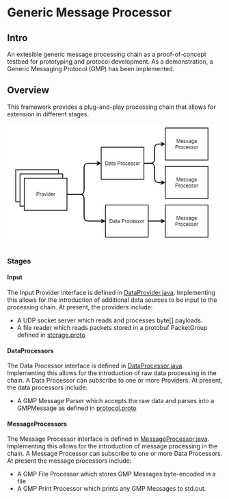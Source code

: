 # Generic Message Processor

## Intro
An extesible generic message processing chain as a proof-of-concept testbed for prototyping and protocol development.
As a demonstration, a Generic Messaging Protocol (GMP) has been implemented.

## Overview
This framework provides a plug-and-play processing chain that allows for extension in different stages.

![Generic Message Processing Chain](proc-chain.png)

### Stages
#### Input
The Input Provider interface is defined in [DataProvider.java](src/main/java/org/darcro/messageproc/input/DataProvider.java). Implementing this allows for the introduction of additional data sources to be input to the processing chain.
At present, the providers include:
* A UDP socket server which reads and processes byte[] payloads.
* A file reader which reads packets stored in a protobuf PacketGroup defined in [storage.proto](src/main/proto/messageproc/storage.proto)

#### DataProcessors
The Data Processor interface is defined in [DataProcessor.java](src/main/java/org/darcro/messageproc/proc/DataProcessor.java). Implementing this allows for the introduction of raw data processing in the chain.
A Data Processor can subscribe to one or more Providers.
At present, the data processors include:
* A GMP Message Parser which accepts the raw data and parses into a GMPMessage as defined in [protocol.proto](src/main/proto/messageproc/protocol.proto)

#### MessageProcessors
The Message Processor interface is defined in [MessageProcessor.java](src/main/java/org/darcro/messageproc/proc/MessageProcessor.java). Implementing this allows for the introduction of message processing in the chain.
A Message Processor can subscribe to one or more Data Processors.
At present the message processors include:
* A GMP File Processor which stores GMP Messages byte-encoded in a file
* A GMP Print Processor which prints any GMP Messages to std.out.






